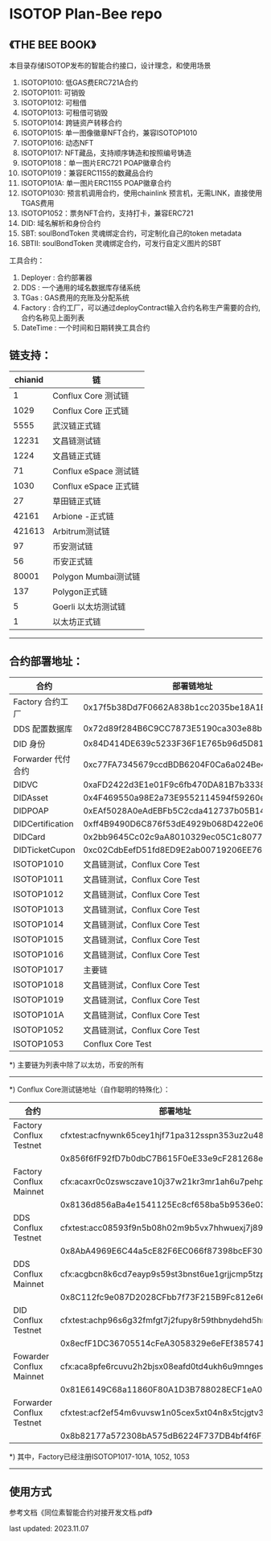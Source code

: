 # ISOTOP Plan-Bee repo
## 《THE BEE BOOK》 

本目录存储ISOTOP发布的智能合约接口，设计理念，和使用场景  
1. ISOTOP1010: 低GAS费ERC721A合约  
2. ISOTOP1011: 可销毁  
3. ISOTOP1012: 可租借 
4. ISOTOP1013: 可租借可销毁  
5. ISOTOP1014: 跨链资产转移合约  
6. ISOTOP1015: 单一图像徽章NFT合约，兼容ISOTOP1010   
7. ISOTOP1016: 动态NFT   
8. ISOTOP1017: NFT藏品，支持顺序铸造和按照编号铸造 
9. ISOTOP1018：单一图片ERC721 POAP徽章合约
10. ISOTOP1019：兼容ERC1155的数藏品合约
11. ISOTOP101A: 单一图片ERC1155 POAP徽章合约
12. ISOTOP1030: 预言机调用合约，使用chainlink 预言机，无需LINK，直接使用TGAS费用  
13. ISOTOP1052：票务NFT合约，支持打卡，兼容ERC721
14. DID: 域名解析和身份合约
15. SBT: soulBondToken 灵魂绑定合约，可定制化自己的token metadata
16. SBTII: soulBondToken 灵魂绑定合约，可发行自定义图片的SBT

工具合约：  
1. Deployer : 合约部署器  
2. DDS :  一个通用的域名数据库存储系统  
3. TGas : GAS费用的充账及分配系统  
4. Factory : 合约工厂，可以通过deployContract输入合约名称生产需要的合约, 合约名称见上面列表  
5. DateTime : 一个时间和日期转换工具合约  


## 链支持：

|     chianid    |     链                       |
|----------------|------------------------------|
|     1          |     Conflux Core 测试链      |
|     1029       |     Conflux Core 正式链      |
|     5555       |     武汉链正式链             |
|     12231      |     文昌链测试链             |
|     1224       |     文昌链正式链             |
|     71         |     Conflux eSpace 测试链    |
|     1030       |     Conflux eSpace 正式链    |
|     27         |     草田链正式链             |
|     42161      |     Arbione -正式链          |
|     421613     |     Arbitrum测试链           |
|     97         |     币安测试链               |
|     56         |     币安正式链               |
|     80001      |     Polygon Mumbai测试链     |
|     137        |     Polygon正式链            |
|     5          |     Goerli 以太坊测试链      |
|     1          |     以太坊正式链             |

***
## 合约部署地址：

|     合约                |     部署链地址                                          |
|-------------------------|-------------------------------------------------------|
| Factory 合约工厂  | 0x17f5b38Dd7F0662A838b1cc2035be18A1E800000 |
| DDS 配置数据库  | 0x72d89f284B6C9CC7873E5190ca303e88b8094001 |
| DID 身份  | 0x84D414DE639c5233F36F1E765b96d5D8188CD002 |
| Forwarder 代付合约 | 0xc77FA7345679ccdBDB6204F0Ca6a024Be4Abd003 | 
| DIDVC | 0xaFD2422d3E1e01F9c6fb470DA81B7b3338bc4004 |
| DIDAsset | 0x4F469550a98E2a73E9552114594f59260e872005 |
| DIDPOAP | 0xEAf5028A0eAdEBFb5C2cda412737b05B14E54006 |
| DIDCertification | 0xff4B9490D6C876f53dE4929b068D422e06bcF007 |
| DIDCard | 0x2bb9645Cc02c9aA8010329ec05C1c8077dd36008 |
| DIDTicketCupon  | 0xc02CdbEefD51fd8ED9E2ab00719206EE76A09009 |
|     ISOTOP1010          |     文昌链测试，Conflux Core Test                       |
|     ISOTOP1011          |     文昌链测试，Conflux Core Test                       |
|     ISOTOP1012          |     文昌链测试，Conflux Core Test                       |
|     ISOTOP1013          |     文昌链测试，Conflux Core Test                       |
|     ISOTOP1014          |     文昌链测试，Conflux Core Test                       |
|     ISOTOP1015          |     文昌链测试，Conflux Core Test                       |
|     ISOTOP1016          |     文昌链测试，Conflux Core Test                       |
|     ISOTOP1017          |     主要链                                             |
|     ISOTOP1018          |     文昌链测试，Conflux Core Test                       |
|     ISOTOP1019          |     文昌链测试，Conflux Core Test                       |
|     ISOTOP101A          |     文昌链测试，Conflux Core Test                       |
|     ISOTOP1052          |     文昌链测试，Conflux Core Test                       |
|     ISOTOP1053          |     Conflux Core Test                                 |

*) 主要链为列表中除了以太坊，币安的所有    
***
*) Conflux Core测试链地址（自作聪明的特殊化）：   

| 合约 | 部署地址 |
|-------------------------|-------------------------------------------------------|
| Factory Conflux  Testnet | cfxtest:acfnywnk65cey1hjf71pa312sspn353uz2u48491sb |
|| 0x856f6fF92fD7b0dbC7B615F0eE33e9cF281268ea|
| Factory Conflux Mainnet | cfx:acaxr0c0zswsczave10j37w21kr3mr1ah6u7pehppk |
| | 0x8136d856aBa4e1541125Ec8cf658ba5b9536e03f |
| DDS Conflux Testnet | cfxtest:acc08593f9n5b08h02m9b5vx7hhwuexj7j892dzxuf |
| | 0x8AbA4969E6C44a5cE82F6EC066f87398bcEF30ae |
| DDS Conflux Mainnet | cfx:acgbcn8k6cd7eayp9s59st3bnst6ue1grjjcmp5tzp|
| |0x8C112fc9e087D2028CFbb7f73F215B9Fc812e66a|
| DID Conflux Testnet  | cfxtest:achp96s6g32fmfgt7j2fupy8r59thbnydehd5hnh7n |
| | 0x8ecfF1DC36705514cFeA3058329e6eFEf3857419 |
| Fowarder Conflux Mainnet | cfx:aca8pfe6rcuvu2h2bjsx08eafd0td4ukh6u9mnges4 |
| | 0x81E6149C68a11860F80A1D3B788028ECF1eA093F |
| Forwarder Conflux Testnet | cfxtest:acf2ef54m6vuvsw1n05cex5xt04n8x5tcjgtv3bxct |
| | 0x8b82177a572308bA575dB6224F737DB4bf4f6F12 |

*) 其中，Factory已经注册ISOTOP1017-101A, 1052, 1053     

***
## 使用方式
参考文档《同位素智能合约对接开发文档.pdf》

last updated: 2023.11.07

